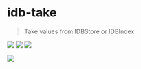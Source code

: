 # idb-take

> Take values from IDBStore or IDBIndex

[![](https://img.shields.io/npm/v/idb-take.svg)](https://npmjs.org/package/idb-take)
[![](https://img.shields.io/travis/idb-takejs/idb-take.svg)](https://travis-ci.org/idb-takejs/idb-take)
[![](http://img.shields.io/npm/dm/idb-take.svg)](https://npmjs.org/package/idb-take)

[![](https://saucelabs.com/browser-matrix/idb-take.svg)](https://saucelabs.com/u/idb-take)
